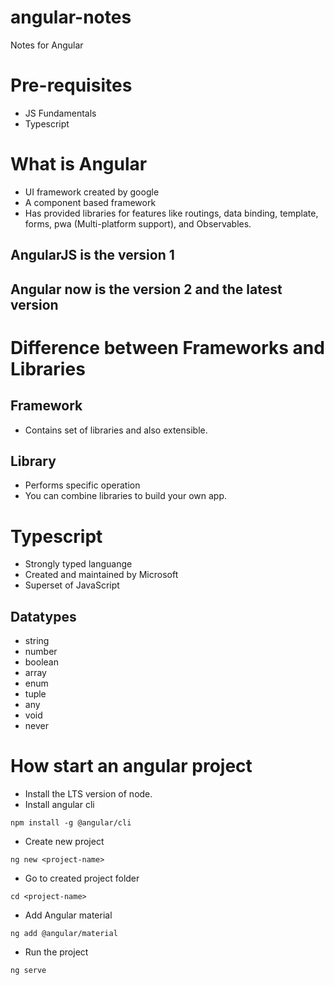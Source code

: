 # angular-notes
Notes for Angular

# Pre-requisites
- JS Fundamentals
- Typescript

# What is Angular
- UI framework created by google
- A component based framework
- Has provided libraries for features like routings, data binding, template, forms, pwa (Multi-platform support), and Observables.

## AngularJS is the version 1
## Angular now is the version 2 and the latest version 

# Difference between Frameworks and Libraries
## Framework
- Contains set of libraries and also extensible.
  
## Library
- Performs specific operation
- You can combine libraries to build your own app.

# Typescript
- Strongly typed languange
- Created and maintained by Microsoft
- Superset of JavaScript

## Datatypes
- string
- number
- boolean
- array
- enum
- tuple
- any
- void
- never

# How start an angular project
- Install the LTS version of node.
- Install angular cli
```
npm install -g @angular/cli
```
- Create new project
```
ng new <project-name>
```
- Go to created project folder
```
cd <project-name>
```
- Add Angular material
```
ng add @angular/material
```
- Run the project
```
ng serve
```
